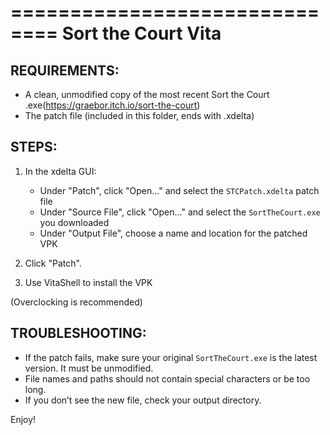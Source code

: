==============================
 Sort the Court Vita
==============================

REQUIREMENTS:
-------------
- A clean, unmodified copy of the most recent Sort the Court .exe(https://graebor.itch.io/sort-the-court)
- The patch file (included in this folder, ends with .xdelta)

STEPS:
------
 1. In the xdelta GUI:
     - Under "Patch", click "Open..." and select the `STCPatch.xdelta` patch file
     - Under "Source File", click "Open..." and select the `SortTheCourt.exe` you downloaded
     - Under "Output File", choose a name and location for the patched VPK
 2. Click "Patch".

 3. Use VitaShell to install the VPK

(Overclocking is recommended)

TROUBLESHOOTING:
----------------
- If the patch fails, make sure your original `SortTheCourt.exe` is the latest version. It must be unmodified.
- File names and paths should not contain special characters or be too long.
- If you don’t see the new file, check your output directory.

Enjoy!
